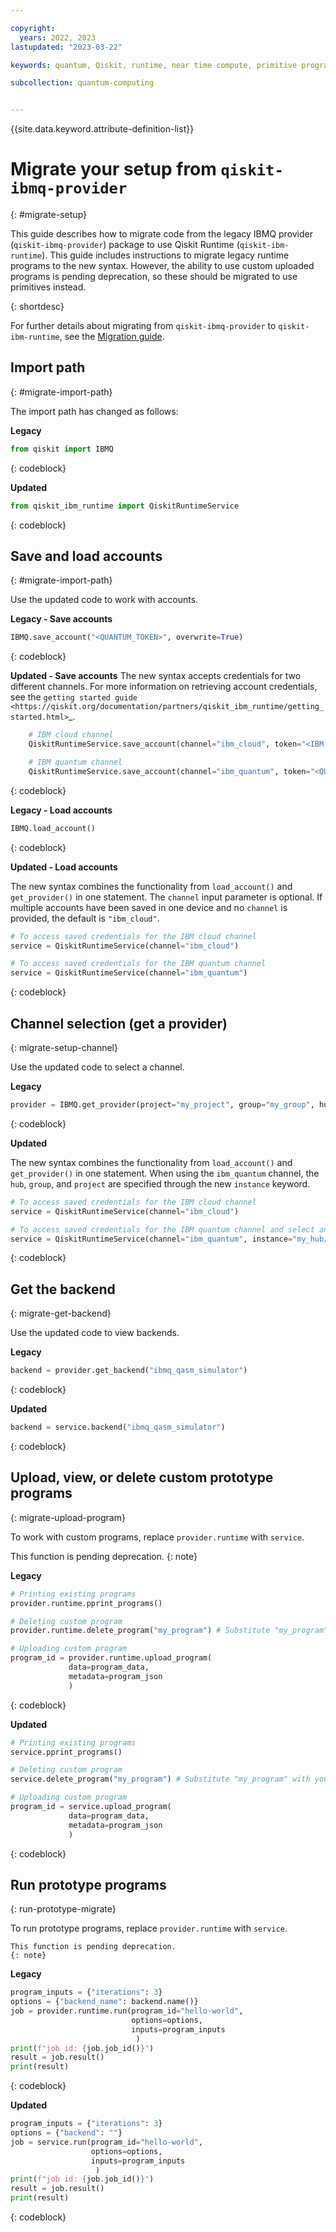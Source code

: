 ```yaml
---

copyright:
  years: 2022, 2023
lastupdated: "2023-03-22"

keywords: quantum, Qiskit, runtime, near time compute, primitive programs, IBM Quantum Platform

subcollection: quantum-computing


---
```



{{site.data.keyword.attribute-definition-list}}

# Migrate your setup from ``qiskit-ibmq-provider``
{: #migrate-setup}

This guide describes how to migrate code from the legacy IBMQ provider (`qiskit-ibmq-provider`) package to use Qiskit Runtime (`qiskit-ibm-runtime`). This guide includes instructions to migrate legacy runtime programs to the new syntax. However, the ability to use custom uploaded programs is pending deprecation, so these should be migrated to use primitives instead.  

{: shortdesc}

For further details about migrating from `qiskit-ibmq-provider` to `qiskit-ibm-runtime`, see the [Migration guide](/docs/quantum-computing?topic=quantum-computing-migrate-overview).

## Import path
{: #migrate-import-path}

The import path has changed as follows:

**Legacy**

``` python
from qiskit import IBMQ

```
{: codeblock}

**Updated**

``` python
from qiskit_ibm_runtime import QiskitRuntimeService

```
{: codeblock}    


## Save and load accounts
{: #migrate-import-path}

Use the updated code to work with accounts.

**Legacy - Save accounts**

``` python
IBMQ.save_account("<QUANTUM_TOKEN>", overwrite=True)

```
{: codeblock}  

**Updated - Save accounts**
The new syntax accepts credentials for two different channels. For more information on retrieving account credentials, see the `getting started guide <https://qiskit.org/documentation/partners/qiskit_ibm_runtime/getting_started.html>`_.

``` python
	# IBM cloud channel
    QiskitRuntimeService.save_account(channel="ibm_cloud", token="<IBM Cloud API key>", instance="<IBM Cloud CRN>", overwrite=True)

    # IBM quantum channel
    QiskitRuntimeService.save_account(channel="ibm_quantum", token="<QUANTUM_TOKEN>", overwrite=True)

```
{: codeblock}

**Legacy - Load accounts**

``` python
IBMQ.load_account()

```
{: codeblock} 

**Updated - Load accounts**

The new syntax combines the functionality from ``load_account()`` and ``get_provider()`` in one statement. The ``channel`` input parameter is optional. If multiple accounts have been saved in one device and no ``channel`` is provided, the default is ``"ibm_cloud"``.

``` python
# To access saved credentials for the IBM cloud channel
service = QiskitRuntimeService(channel="ibm_cloud")

# To access saved credentials for the IBM quantum channel
service = QiskitRuntimeService(channel="ibm_quantum")

```
{: codeblock}   

## Channel selection (get a provider)
{: migrate-setup-channel} 

Use the updated code to select a channel.

**Legacy**

``` python
provider = IBMQ.get_provider(project="my_project", group="my_group", hub="my_hub")

```
{: codeblock}

**Updated**

The new syntax combines the functionality from ``load_account()`` and ``get_provider()`` in one statement.
When using the ``ibm_quantum`` channel, the ``hub``, ``group``, and ``project`` are specified through the new
``instance`` keyword.

``` python
# To access saved credentials for the IBM cloud channel
service = QiskitRuntimeService(channel="ibm_cloud")

# To access saved credentials for the IBM quantum channel and select an instance
service = QiskitRuntimeService(channel="ibm_quantum", instance="my_hub/my_group/my_project")

```
{: codeblock} 

## Get the backend
{: migrate-get-backend} 

Use the updated code to view backends.

**Legacy**

``` python
backend = provider.get_backend("ibmq_qasm_simulator")

```
{: codeblock}

**Updated**

``` python
backend = service.backend("ibmq_qasm_simulator")

```
{: codeblock} 

## Upload, view, or delete custom prototype programs
{: migrate-upload-program}

To work with custom programs, replace ``provider.runtime`` with ``service``.

This function is pending deprecation.
{: note}

**Legacy**

``` python
# Printing existing programs
provider.runtime.pprint_programs()

# Deleting custom program
provider.runtime.delete_program("my_program") # Substitute "my_program" with your program ID

# Uploading custom program
program_id = provider.runtime.upload_program(
             data=program_data,
             metadata=program_json
             )

```
{: codeblock} 

**Updated**

``` python
# Printing existing programs
service.pprint_programs()

# Deleting custom program
service.delete_program("my_program") # Substitute "my_program" with your program ID

# Uploading custom program
program_id = service.upload_program(
             data=program_data,
             metadata=program_json
             )

```
{: codeblock} 

## Run prototype programs
{: run-prototype-migrate} 

To run prototype programs, replace ``provider.runtime`` with ``service``.

    This function is pending deprecation.
    {: note} 

**Legacy**

``` python
program_inputs = {"iterations": 3}
options = {"backend_name": backend.name()}
job = provider.runtime.run(program_id="hello-world",
                           options=options,
                           inputs=program_inputs
                            )
print(f"job id: {job.job_id()}")
result = job.result()
print(result)

```
{: codeblock}

**Updated**

``` python
program_inputs = {"iterations": 3}
options = {"backend": ""}
job = service.run(program_id="hello-world",
                  options=options,
                  inputs=program_inputs
                   )
print(f"job id: {job.job_id()}")
result = job.result()
print(result)

```
{: codeblock} 
